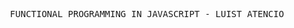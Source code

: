 <p align="center">
    <samp>
        FUNCTIONAL PROGRAMMING IN JAVASCRIPT - LUIST ATENCIO 
    </samp>
</p>
